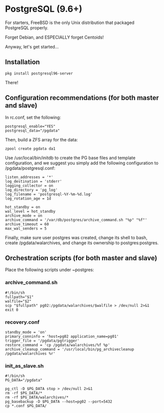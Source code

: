 # PostgreSQL (9.6+)

For starters, FreeBSD is the only Unix distribution that packaged PostgreSQL properly.

Forget Debian, and ESPECIALLY forget Centoids!

Anyway, let's get started...

## Installation
```
pkg install postgresql96-server
```

There!

## Configuration recommendations (for both master and slave)
In rc.conf, set the following:

```
postgresql_enable="YES"
postgresql_data="/pgdata"
```

Then, build a ZFS array for the data:

```
zpool create pgdata da1
```

Use /usr/local/bin/initdb to create the PG base files and template configuration,
and we suggest you simply add the following configuration to /pgdata/postgresql.conf:

```
listen_addresses = '*'
log_destination = 'stderr'
logging_collector = on
log_directory = 'pg_log'
log_filename = 'postgresql-%Y-%m-%d.log'
log_rotation_age = 1d

hot_standby = on
wal_level = hot_standby
archive_mode = on
archive_command = '/var/db/postgres/archive_command.sh "%p" "%f"'
archive_timeout = 60
max_wal_senders = 5
```

Finally, make sure user postgres was created, change its shell to bash,\
create /pgdata/walarchives, and change its ownership to postgres:postgres.

## Orchestration scripts (for both master and slave)

Place the following scripts under ~postgres:

### archive\_command.sh
```
#!/bin/sh
fullpath="$1"
walfile="$2"
scp "$fullpath" pg02:/pgdata/walarchives/$walfile > /dev/null 2>&1
exit 0
```

### recovery.conf
```
standby_mode = 'on'
primary_conninfo = 'host=pg02 application_name=pg01'
trigger_file = '/pgdata/pgtrigger'
restore_command = 'cp /pgdata/walarchives/%f %p'
archive_cleanup_command = '/usr/local/bin/pg_archivecleanup /pgdata/walarchives %r'
```

### init\_as\_slave.sh
```
#!/bin/sh
PG_DATA="/pgdata"

pg_ctl -D $PG_DATA stop > /dev/null 2>&1
rm -rf $PG_DATA/*
rm -rf $PG_DATA/walarchives/*
pg_basebackup -D $PG_DATA --host=pg02 --port=5432
cp *.conf $PG_DATA/
```

